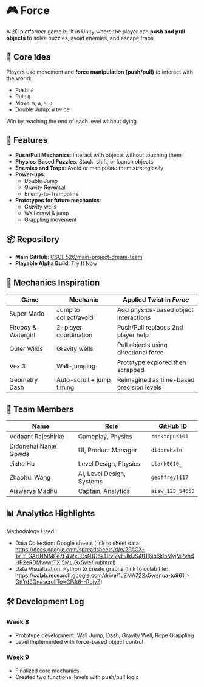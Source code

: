 # 🎮 Force

A 2D platformer game built in Unity where the player can **push and pull objects** to solve puzzles, avoid enemies, and escape traps.

## 🧠 Core Idea

Players use movement and **force manipulation (push/pull)** to interact with the world:
- Push: `E`
- Pull: `Q`
- Move: `W`, `A`, `S`, `D`
- Double Jump: `W` twice

Win by reaching the end of each level without dying.

## 🚀 Features

- **Push/Pull Mechanics**: Interact with objects without touching them
- **Physics-Based Puzzles**: Stack, shift, or launch objects
- **Enemies and Traps**: Avoid or manipulate them strategically
- **Power-ups**:
  - Double Jump
  - Gravity Reversal
  - Enemy-to-Trampoline
- **Prototypes for future mechanics**:
  - Gravity wells
  - Wall crawl & jump
  - Grappling movement

## 📦 Repository

- **Main GitHub**: [CSCI-526/main-project-dream-team](https://github.com/CSCI-526/main-project-dream-team.git)
- **Playable Alpha Build**: [Try It Now](https://didonehaln.github.io/ForceGame/)

## 🧪 Mechanics Inspiration

| Game               | Mechanic                          | Applied Twist in _Force_                    |
|--------------------|-----------------------------------|---------------------------------------------|
| Super Mario        | Jump to collect/avoid             | Add physics-based object interactions       |
| Fireboy & Watergirl| 2-player coordination             | Push/Pull replaces 2nd player help          |
| Outer Wilds        | Gravity wells                     | Pull objects using directional force        |
| Vex 3              | Wall-jumping                      | Prototype explored then scrapped            |
| Geometry Dash      | Auto-scroll + jump timing         | Reimagined as time-based precision levels   |

## 👥 Team Members

| Name                 | Role                        | GitHub ID         |
|----------------------|-----------------------------|--------------------|
| Vedaant Rajeshirke   | Gameplay, Physics           | `rocktopus101`     |
| Didonehal Nanje Gowda| UI, Product Manager         | `didonehaln`       |
| Jiahe Hu             | Level Design, Physics       | `clark0610_`       |
| Zhaohui Wang         | AI, Level Design, Systems   | `geoffrey1117`     |
| Aiswarya Madhu       | Captain, Analytics          | `aisw_123_54650`   |

## 📊 Analytics Highlights

Methodology Used: 
- Data Collection:
     Google sheets (link to sheet data: https://docs.google.com/spreadsheets/d/e/2PACX-1vTtFGAHNMMPe7F4WxuHsN1Gbk4IrvlZyHJkQS4tUl6jq6klnMyjMPvhdHP2eRDMvvwrTXI5MLIGx5we/pubhtml)
- Data Visualization:
     Python to create graphs (link to colab file: https://colab.research.google.com/drive/1uZMA722x5vrsnua-to961lr-GttYd9Qn#scrollTo=GPJt6--RbjvZ)


## 🛠️ Development Log

### Week 8
- Prototype development: Wall Jump, Dash, Gravity Well, Rope Grappling
- Level implemented with force-based object control

### Week 9
- Finalized core mechanics
- Created two functional levels with push/pull logic
